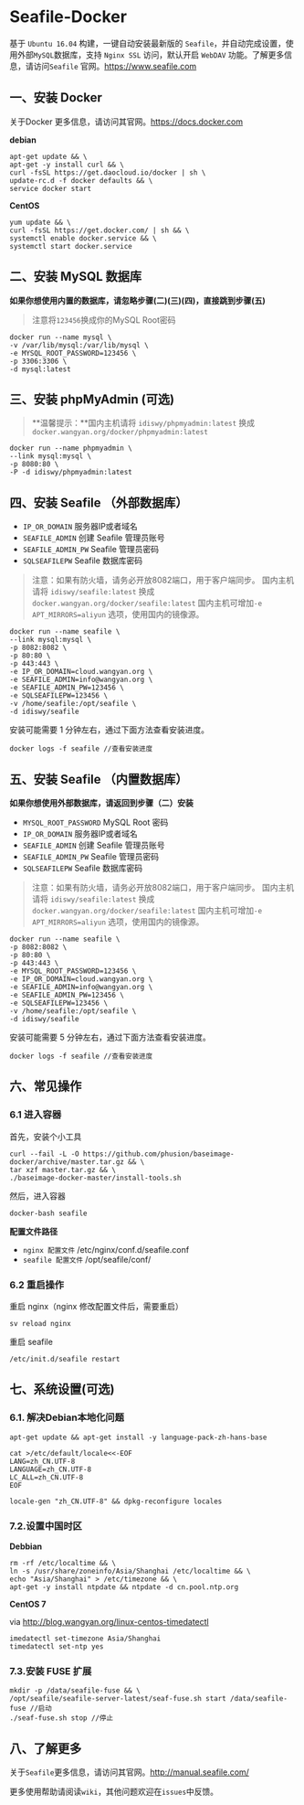 # Seafile-Docker

基于 `Ubuntu 16.04` 构建，一键自动安装最新版的 `Seafile`，并自动完成设置，使用外部`MySQL`数据库，支持 `Nginx SSL` 访问，默认开启 `WebDAV` 功能。了解更多信息，请访问`Seafile` 官网。<https://www.seafile.com>

## 一、安装 Docker

关于Docker 更多信息，请访问其官网。<https://docs.docker.com>

**debian**

```shell
apt-get update && \
apt-get -y install curl && \
curl -fsSL https://get.daocloud.io/docker | sh \
update-rc.d -f docker defaults && \
service docker start
```

 **CentOS**

```shel
yum update && \
curl -fsSL https://get.docker.com/ | sh && \
systemctl enable docker.service && \
systemctl start docker.service
```

## 二、安装 MySQL 数据库

**如果你想使用内置的数据库，请忽略步骤(二)(三)(四)，直接跳到步骤(五)**

> 注意将`123456`换成你的MySQL Root密码

```shell
docker run --name mysql \
-v /var/lib/mysql:/var/lib/mysql \
-e MYSQL_ROOT_PASSWORD=123456 \
-p 3306:3306 \
-d mysql:latest
```

## 三、安装 phpMyAdmin (可选)

> **温馨提示：**国内主机请将 `idiswy/phpmyadmin:latest` 换成 `docker.wangyan.org/docker/phpmyadmin:latest`

```shell
docker run --name phpmyadmin \
--link mysql:mysql \
-p 8080:80 \
-P -d idiswy/phpmyadmin:latest
```

## 四、安装 Seafile （外部数据库）

- `IP_OR_DOMAIN` 服务器IP或者域名
- `SEAFILE_ADMIN` 创建 Seafile 管理员账号
- `SEAFILE_ADMIN_PW`  Seafile 管理员密码
- `SQLSEAFILEPW` Seafile 数据库密码

> 注意：如果有防火墙，请务必开放8082端口，用于客户端同步。
> 国内主机请将 `idiswy/seafile:latest` 换成 `docker.wangyan.org/docker/seafile:latest`
> 国内主机可增加`-e APT_MIRRORS=aliyun` 选项，使用国内的镜像源。

```shell
docker run --name seafile \
--link mysql:mysql \
-p 8082:8082 \
-p 80:80 \
-p 443:443 \
-e IP_OR_DOMAIN=cloud.wangyan.org \
-e SEAFILE_ADMIN=info@wangyan.org \
-e SEAFILE_ADMIN_PW=123456 \
-e SQLSEAFILEPW=123456 \
-v /home/seafile:/opt/seafile \
-d idiswy/seafile
```

安装可能需要 1 分钟左右，通过下面方法查看安装进度。

```shell
docker logs -f seafile //查看安装进度
```

## 五、安装 Seafile （内置数据库）

**如果你想使用外部数据库，请返回到步骤（二）安装**

- `MYSQL_ROOT_PASSWORD` MySQL Root 密码
- `IP_OR_DOMAIN` 服务器IP或者域名
- `SEAFILE_ADMIN` 创建 Seafile 管理员账号
- `SEAFILE_ADMIN_PW`  Seafile 管理员密码
- `SQLSEAFILEPW` Seafile 数据库密码

> 注意：如果有防火墙，请务必开放8082端口，用于客户端同步。
> 国内主机请将 `idiswy/seafile:latest` 换成 `docker.wangyan.org/docker/seafile:latest`
> 国内主机可增加`-e APT_MIRRORS=aliyun` 选项，使用国内的镜像源。

```shell
docker run --name seafile \
-p 8082:8082 \
-p 80:80 \
-p 443:443 \
-e MYSQL_ROOT_PASSWORD=123456 \
-e IP_OR_DOMAIN=cloud.wangyan.org \
-e SEAFILE_ADMIN=info@wangyan.org \
-e SEAFILE_ADMIN_PW=123456 \
-e SQLSEAFILEPW=123456 \
-v /home/seafile:/opt/seafile \
-d idiswy/seafile
```
安装可能需要 5 分钟左右，通过下面方法查看安装进度。

```shell
docker logs -f seafile //查看安装进度
```

## 六、常见操作

### 6.1 进入容器

首先，安装个小工具

```shell
curl --fail -L -O https://github.com/phusion/baseimage-docker/archive/master.tar.gz && \
tar xzf master.tar.gz && \
./baseimage-docker-master/install-tools.sh
```

然后，进入容器

```shell
docker-bash seafile
```

**配置文件路径**

- `nginx 配置文件` /etc/nginx/conf.d/seafile.conf
- `seafile 配置文件` /opt/seafile/conf/

### 6.2 重启操作

重启 nginx（nginx 修改配置文件后，需要重启）

```shell
sv reload nginx
```

重启 seafile 

```shell
/etc/init.d/seafile restart
```

## 七、系统设置(可选)

### 6.1. 解决Debian本地化问题

```shell
apt-get update && apt-get install -y language-pack-zh-hans-base
```

```shell
cat >/etc/default/locale<<-EOF
LANG=zh_CN.UTF-8
LANGUAGE=zh_CN.UTF-8
LC_ALL=zh_CN.UTF-8
EOF
```

```shell
locale-gen "zh_CN.UTF-8" && dpkg-reconfigure locales
```

### 7.2.设置中国时区

**Debbian** 

```shell
rm -rf /etc/localtime && \
ln -s /usr/share/zoneinfo/Asia/Shanghai /etc/localtime && \
echo "Asia/Shanghai" > /etc/timezone && \
apt-get -y install ntpdate && ntpdate -d cn.pool.ntp.org
```

**CentOS 7** 

via <http://blog.wangyan.org/linux-centos-timedatectl>

```shell
imedatectl set-timezone Asia/Shanghai
timedatectl set-ntp yes 
```

### 7.3.安装 FUSE 扩展

```shell
mkdir -p /data/seafile-fuse && \
/opt/seafile/seafile-server-latest/seaf-fuse.sh start /data/seafile-fuse //启动
./seaf-fuse.sh stop //停止
```

## 八、了解更多

关于`Seafile`更多信息，请访问其官网。<http://manual.seafile.com/>

更多使用帮助请阅读`wiki`，其他问题欢迎在`issues`中反馈。